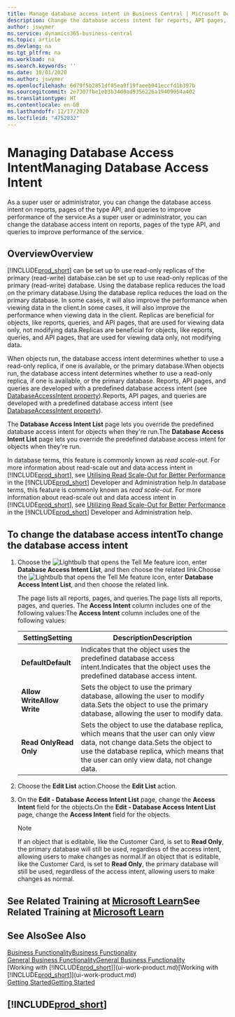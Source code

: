 ```yaml
---
title: Manage database access intent in Business Central | Microsoft Docs
description: Change the database access intent for reports, API pages, and queries.
author: jswymer
ms.service: dynamics365-business-central
ms.topic: article
ms.devlang: na
ms.tgt_pltfrm: na
ms.workload: na
ms.search.keywords: ''
ms.date: 10/01/2020
ms.author: jswymer
ms.openlocfilehash: 6d79f5b2851df85ea9f19faeeb941eccfd1b397b
ms.sourcegitcommit: 2e7307fbe1eb3b34d0ad9356226a19409054a402
ms.translationtype: HT
ms.contentlocale: en-GB
ms.lasthandoff: 12/17/2020
ms.locfileid: "4752832"
---
```

# <a name="managing-database-access-intent"></a><span data-ttu-id="4b493-103">Managing Database Access Intent</span><span class="sxs-lookup"><span data-stu-id="4b493-103">Managing Database Access Intent</span></span> 

<span data-ttu-id="4b493-104">As a super user or administrator, you can change the database access intent on reports, pages of the type API, and queries to improve performance of the service.</span><span class="sxs-lookup"><span data-stu-id="4b493-104">As a super user or administrator, you can change the database access intent on reports, pages of the type API, and queries to improve performance of the service.</span></span>

## <a name="overview"></a><span data-ttu-id="4b493-105">Overview</span><span class="sxs-lookup"><span data-stu-id="4b493-105">Overview</span></span>

[!INCLUDE[prod_short](includes/prod_short.md)] <span data-ttu-id="4b493-106">can be set up to use read-only replicas of the primary (read-write) database.</span><span class="sxs-lookup"><span data-stu-id="4b493-106">can be set up to use read-only replicas of the primary (read-write) database.</span></span> <span data-ttu-id="4b493-107">Using the database replica reduces the load on the primary database.</span><span class="sxs-lookup"><span data-stu-id="4b493-107">Using the database replica reduces the load on the primary database.</span></span> <span data-ttu-id="4b493-108">In some cases, it will also improve the performance when viewing data in the client.</span><span class="sxs-lookup"><span data-stu-id="4b493-108">In some cases, it will also improve the performance when viewing data in the client.</span></span> <span data-ttu-id="4b493-109">Replicas are beneficial for objects, like reports, queries, and API pages, that are used for viewing data only, not modifying data.</span><span class="sxs-lookup"><span data-stu-id="4b493-109">Replicas are beneficial for objects, like reports, queries, and API pages, that are used for viewing data only, not modifying data.</span></span>

<span data-ttu-id="4b493-110">When objects run, the database access intent determines whether to use a read-only replica, if one is available, or the primary database.</span><span class="sxs-lookup"><span data-stu-id="4b493-110">When objects run, the database access intent determines whether to use a read-only replica, if one is available, or the primary database.</span></span> <span data-ttu-id="4b493-111">Reports, API pages, and queries are developed with a predefined database access intent (see [DatabaseAccessIntent property](/dynamics365/business-central/dev-itpro/developer/properties/devenv-dataaccessintent-property)).</span><span class="sxs-lookup"><span data-stu-id="4b493-111">Reports, API pages, and queries are developed with a predefined database access intent (see [DatabaseAccessIntent property](/dynamics365/business-central/dev-itpro/developer/properties/devenv-dataaccessintent-property)).</span></span>

<span data-ttu-id="4b493-112">The **Database Access Intent List** page lets you override the predefined database access intent for objects when they're run.</span><span class="sxs-lookup"><span data-stu-id="4b493-112">The **Database Access Intent List** page lets you override the predefined database access intent for objects when they're run.</span></span>

<span data-ttu-id="4b493-113">In database terms, this feature is commonly known as *read scale-out*. For more information about read-scale out and data access intent in [!INCLUDE[prod_short](includes/prod_short.md)], see [Utilising Read Scale-Out for Better Performance](/dynamics365/business-central/dev-itpro/administration/database-read-scale-out-overview) in the [!INCLUDE[prod_short](includes/prod_short.md)] Developer and Administration help.</span><span class="sxs-lookup"><span data-stu-id="4b493-113">In database terms, this feature is commonly known as *read scale-out*. For more information about read-scale out and data access intent in [!INCLUDE[prod_short](includes/prod_short.md)], see [Utilizing Read Scale-Out for Better Performance](/dynamics365/business-central/dev-itpro/administration/database-read-scale-out-overview) in the [!INCLUDE[prod_short](includes/prod_short.md)] Developer and Administration help.</span></span>

## <a name="to-change-the-database-access-intent"></a><span data-ttu-id="4b493-114">To change the database access intent</span><span class="sxs-lookup"><span data-stu-id="4b493-114">To change the database access intent</span></span>

1. <span data-ttu-id="4b493-115">Choose the ![Lightbulb that opens the Tell Me feature](media/ui-search/search_small.png "Tell me what you want to do") icon, enter **Database Access Intent List**, and then choose the related link.</span><span class="sxs-lookup"><span data-stu-id="4b493-115">Choose the ![Lightbulb that opens the Tell Me feature](media/ui-search/search_small.png "Tell me what you want to do") icon, enter **Database Access Intent List**, and then choose the related link.</span></span>

    <span data-ttu-id="4b493-116">The page lists all reports, pages, and queries.</span><span class="sxs-lookup"><span data-stu-id="4b493-116">The page lists all reports, pages, and queries.</span></span> <span data-ttu-id="4b493-117">The **Access Intent** column includes one of the following values:</span><span class="sxs-lookup"><span data-stu-id="4b493-117">The **Access Intent** column includes one of the following values:</span></span>

    |<span data-ttu-id="4b493-118">**Setting**</span><span class="sxs-lookup"><span data-stu-id="4b493-118">**Setting**</span></span>|<span data-ttu-id="4b493-119">**Description**</span><span class="sxs-lookup"><span data-stu-id="4b493-119">**Description**</span></span>|  
    |------------|-------------|  
    |<span data-ttu-id="4b493-120">**Default**</span><span class="sxs-lookup"><span data-stu-id="4b493-120">**Default**</span></span>|<span data-ttu-id="4b493-121">Indicates that the object uses the predefined database access intent.</span><span class="sxs-lookup"><span data-stu-id="4b493-121">Indicates that the object uses the predefined database access intent.</span></span>|
    |<span data-ttu-id="4b493-122">**Allow Write**</span><span class="sxs-lookup"><span data-stu-id="4b493-122">**Allow Write**</span></span>|<span data-ttu-id="4b493-123">Sets the object to use the primary database, allowing the user to modify data.</span><span class="sxs-lookup"><span data-stu-id="4b493-123">Sets the object to use the primary database, allowing the user to modify data.</span></span>|
    |<span data-ttu-id="4b493-124">**Read Only**</span><span class="sxs-lookup"><span data-stu-id="4b493-124">**Read Only**</span></span>|<span data-ttu-id="4b493-125">Sets the object to use the database replica, which means that the user can only view data, not change data.</span><span class="sxs-lookup"><span data-stu-id="4b493-125">Sets the object to use the database replica, which means that the user can only view data, not change data.</span></span>|

2. <span data-ttu-id="4b493-126">Choose the **Edit List** action.</span><span class="sxs-lookup"><span data-stu-id="4b493-126">Choose the **Edit List** action.</span></span>

3. <span data-ttu-id="4b493-127">On the **Edit - Database Access Intent List** page, change the **Access Intent** field for the objects.</span><span class="sxs-lookup"><span data-stu-id="4b493-127">On the **Edit - Database Access Intent List** page, change the **Access Intent** field for the objects.</span></span>

    > [!NOTE]
    > <span data-ttu-id="4b493-128">If an object that is editable, like the Customer Card, is set to **Read Only**, the primary database will still be used, regardless of the access intent, allowing users to make changes as normal.</span><span class="sxs-lookup"><span data-stu-id="4b493-128">If an object that is editable, like the Customer Card, is set to **Read Only**, the primary database will still be used, regardless of the access intent, allowing users to make changes as normal.</span></span>

## <a name="see-related-training-at-microsoft-learn"></a><span data-ttu-id="4b493-129">See Related Training at [Microsoft Learn](/learn/paths/deploy-configure-dynamics-365-business-central/)</span><span class="sxs-lookup"><span data-stu-id="4b493-129">See Related Training at [Microsoft Learn](/learn/paths/deploy-configure-dynamics-365-business-central/)</span></span>

## <a name="see-also"></a><span data-ttu-id="4b493-130">See Also</span><span class="sxs-lookup"><span data-stu-id="4b493-130">See Also</span></span>
[<span data-ttu-id="4b493-131">Business Functionality</span><span class="sxs-lookup"><span data-stu-id="4b493-131">Business Functionality</span></span>](across-business-functionality.md)  
[<span data-ttu-id="4b493-132">General Business Functionality</span><span class="sxs-lookup"><span data-stu-id="4b493-132">General Business Functionality</span></span>](ui-across-business-areas.md)  
<span data-ttu-id="4b493-133">[Working with [!INCLUDE[prod_short](includes/prod_short.md)]](ui-work-product.md)</span><span class="sxs-lookup"><span data-stu-id="4b493-133">[Working with [!INCLUDE[prod_short](includes/prod_short.md)]](ui-work-product.md)</span></span>  
[<span data-ttu-id="4b493-134">Getting Started</span><span class="sxs-lookup"><span data-stu-id="4b493-134">Getting Started</span></span>](product-get-started.md)    

## [!INCLUDE[prod_short](includes/free_trial_md.md)]  
